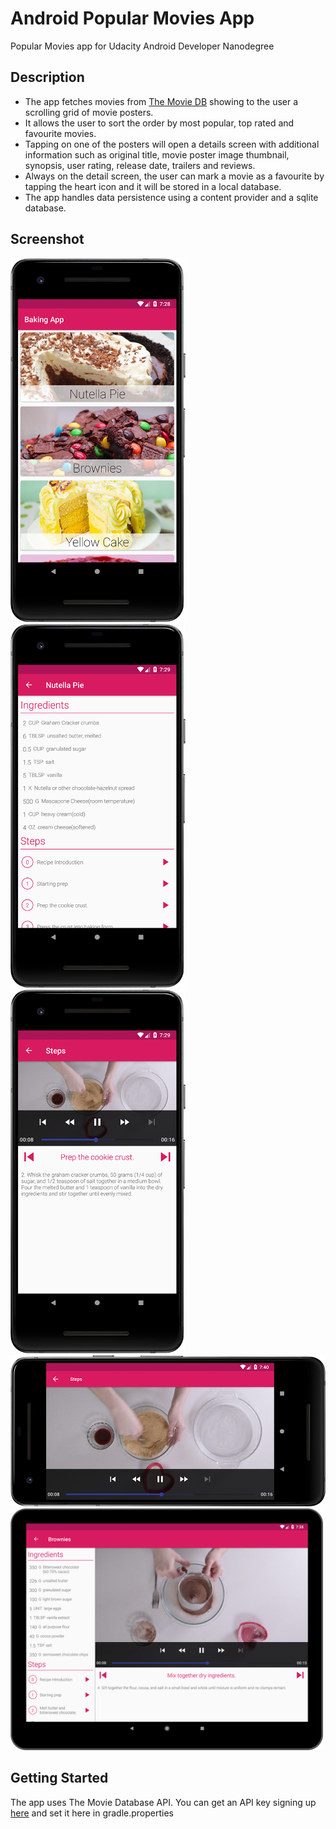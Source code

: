 # Android Popular Movies App
Popular Movies app for Udacity Android Developer Nanodegree
## Description
- The app fetches movies from <a href="https://www.themoviedb.org" target="_blank">The Movie DB</a> showing to the user a scrolling grid of movie posters. 
- It allows the user to sort the order by most popular, top rated and favourite movies. 
- Tapping on one of the posters will open a details screen with additional information such as original title, movie poster image thumbnail, synopsis, user rating, release date, trailers and reviews. 
- Always on the detail screen, the user can mark a movie as a favourite by tapping the heart icon and it will be stored in a local database. 
- The app handles data persistence using a content provider and a sqlite database.
## Screenshot
<img src="https://github.com/simoneconigliaro/android_baking_app/blob/master/screenshot01.png" width="280"/>&nbsp;&nbsp;<img src="https://github.com/simoneconigliaro/android_baking_app/blob/master/screenshot02.png" width="280"/>&nbsp;&nbsp;<img src="https://github.com/simoneconigliaro/android_baking_app/blob/master/screenshot03.png" width="280"/>
<img src="https://github.com/simoneconigliaro/android_baking_app/blob/master/screenshot04.png" width="1000"/>
<img src="https://github.com/simoneconigliaro/android_baking_app/blob/master/screenshot05.png" width="500"/>
## Getting Started
The app uses The Movie Database API. You can get an API key signing up <a href="https://www.themoviedb.org/account/signup?language=en-EN" target="_blank">here</a> and set it here in gradle.properties

